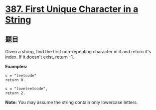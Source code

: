 # [387. First Unique Character in a String](https://leetcode.com/problems/first-unique-character-in-a-string/)

## 题目

Given a string, find the first non-repeating character in it and return it's index. If it doesn't exist, return -1.

**Examples:**

    s = "leetcode"
    return 0.

    s = "loveleetcode",
    return 2.

**Note:** You may assume the string contain only lowercase letters.
